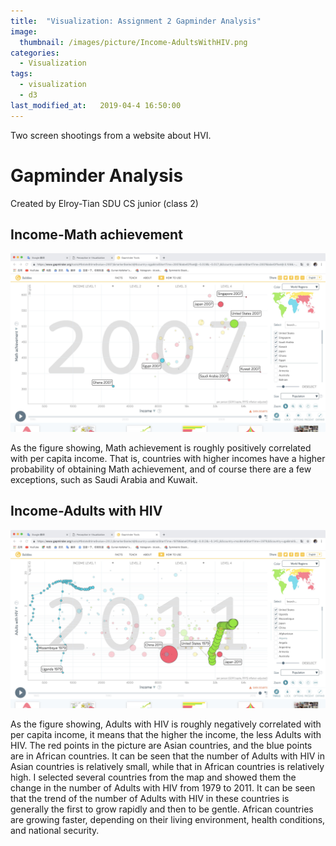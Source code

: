 ```yaml
---
title:  "Visualization: Assignment 2 Gapminder Analysis"
image: 
  thumbnail: /images/picture/Income-AdultsWithHIV.png
categories:
  - Visualization
tags:
  - visualization
  - d3
last_modified_at:   2019-04-4 16:50:00
---
```


Two screen shootings from a website about HVI.

# Gapminder Analysis

Created by Elroy-Tian SDU CS junior (class 2)

## Income-Math achievement

![Income-Math achievement](/images/picture/Income-MathAchievement.png)

As the figure showing, Math achievement is roughly positively correlated with per capita income. That is, countries with higher incomes have a higher probability of obtaining Math achievement, and of course there are a few exceptions, such as Saudi Arabia and Kuwait.




## Income-Adults with HIV  

![Income-Adults with HIV](/images/picture/Income-AdultsWithHIV.png)

As the figure showing, Adults with HIV is roughly negatively correlated with per capita income, it means that the higher the income, the less Adults with HIV.
The red points in the picture are Asian countries, and the blue points are in African countries. It can be seen that the number of Adults with HIV in Asian countries is relatively small, while that in African countries is relatively high.
I selected several countries from the map and showed them the change in the number of Adults with HIV from 1979 to 2011. It can be seen that the trend of the number of Adults with HIV in these countries is generally the first to grow rapidly and then to be gentle. African countries are growing faster, depending on their living environment, health conditions, and national security.